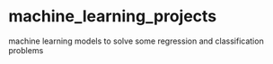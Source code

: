 # machine_learning_projects
machine learning models to solve some regression and classification problems
